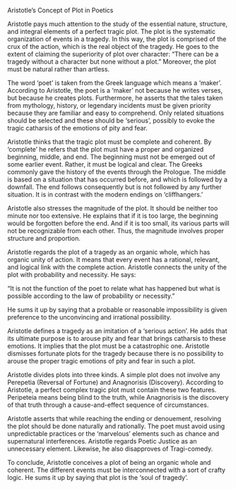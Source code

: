 Aristotle’s Concept of Plot in Poetics


Aristotle pays much attention to the study of the essential nature, structure, and integral elements of a perfect tragic plot. The plot is the systematic organization of events in a tragedy. In this way, the plot is comprised of the crux of the action, which is the real object of the tragedy. He goes to the extent of claiming the superiority of plot over character:
     “There can be a tragedy without a character but none without a plot.”
Moreover, the plot must be natural rather than artless.

The word ‘poet’ is taken from the Greek language which means a ‘maker’. According to Aristotle, the poet is a ‘maker’ not because he writes verses, but because he creates plots. Furthermore, he asserts that the tales taken from mythology, history, or legendary incidents must be given priority because they are familiar and easy to comprehend. Only related situations should be selected and these should be ‘serious’, possibly to evoke the tragic catharsis of the emotions of pity and fear.

Aristotle thinks that the tragic plot must be complete and coherent. By ‘complete’ he refers that the plot must have a proper and organized beginning, middle, and end. The beginning must not be emerged out of some earlier event. Rather, it must be logical and clear. The Greeks commonly gave the history of the events through the Prologue. The middle is based on a situation that has occurred before, and which is followed by a downfall. The end follows consequently but is not followed by any further situation. It is in contrast with the modern endings on ‘cliffhangers.’

Aristotle also stresses the magnitude of the plot. It should be neither too minute nor too extensive. He explains that if it is too large, the beginning would be forgotten before the end. And if it is too small, its various parts will not be recognizable from each other. Thus, the magnitude involves proper structure and proportion.

Aristotle regards the plot of a tragedy as an organic whole, which has organic unity of action. It means that every event has a rational, relevant, and logical link with the complete action. Aristotle connects the unity of the plot with probability and necessity. He says:

 “It is not the function of the poet to relate what has happened but what is possible according to the law of probability or necessity.”

He sums it up by saying that a probable or reasonable impossibility is given preference to the unconvincing and irrational possibility.

Aristotle defines a tragedy as an imitation of a ‘serious action’. He adds that its ultimate purpose is to arouse pity and fear that brings catharsis to these emotions. It implies that the plot must be a catastrophic one. Aristotle dismisses fortunate plots for the tragedy because there is no possibility to arouse the proper tragic emotions of pity and fear in such a plot.

Aristotle divides plots into three kinds. A simple plot does not involve any Perepetia (Reversal of Fortune) and Anagnorisis (Discovery). According to Aristotle, a perfect complex tragic plot must contain these two features. Peripeteia means being blind to the truth, while Anagnorisis is the discovery of that truth through a cause-and-effect sequence of circumstances.

Aristotle asserts that while reaching the ending or denouement, resolving the plot should be done naturally and rationally. The poet must avoid using unpredictable practices or the ‘marvelous’ elements such as chance and supernatural interferences. Aristotle regards Poetic Justice as an unnecessary element. Likewise, he also disapproves of Tragi-comedy.

To conclude, Aristotle conceives a plot of being an organic whole and coherent. The different events must be interconnected with a sort of crafty logic. He sums it up by saying that plot is the ‘soul of tragedy’.

